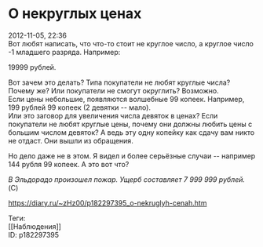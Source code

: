 О некруглых ценах
==================

   
 2012-11-05, 22:36   
  Вот любят написать, что что-то стоит не круглое число, а круглое число -1 младшего разряда. Например:   
   
 19999 рублей.   
   
 Вот зачем это делать? Типа покупатели не любят круглые числа? Почему же? Или покупатели не смогут округлить? Возможно.   
 Если цены небольшие, появляются волшебные 99 копеек. Например, 199 рублей 99 копеек (2 девятки -- мало).   
 Или это заговор для увеличения числа девяток в ценах? Если покупатели не любят круглые цены, почему они должны любить цены с большим числом девяток? А ведь эту одну копейку как сдачу вам никто не отдаст. Они вышли из обращения.   
   
 Но дело даже не в этом. Я видел и более серьёзные случаи -- например 144 рубля 99 копеек. А это вот что?   
   
  *В Эльдорадо произошел пожар. Ущерб составляет 7 999 999 рублей.*    
 (C)   
    
 <https://diary.ru/~zHz00/p182297395_o-nekruglyh-cenah.htm>   
   
 Теги:   
 [[Наблюдения]]   
 ID: p182297395